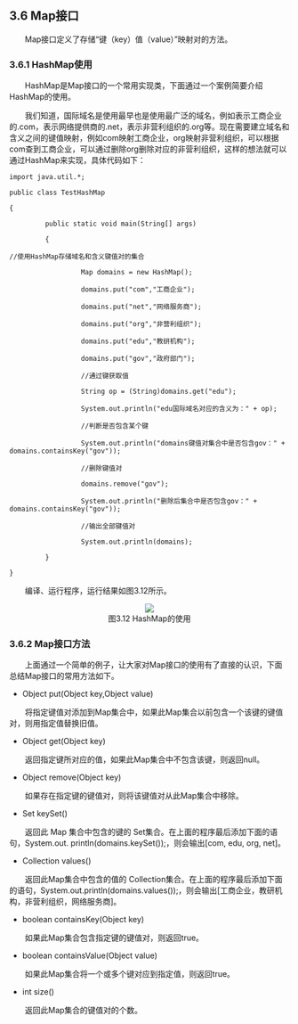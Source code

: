 ## 3.6  Map接口
 

&emsp;&emsp;Map接口定义了存储“键（key）值（value）”映射对的方法。

### 3.6.1  HashMap使用  

&emsp;&emsp;HashMap是Map接口的一个常用实现类，下面通过一个案例简要介绍HashMap的使用。

&emsp;&emsp;我们知道，国际域名是使用最早也是使用最广泛的域名，例如表示工商企业的.com，表示网络提供商的.net，表示非营利组织的.org等。现在需要建立域名和含义之间的键值映射，例如com映射工商企业，org映射非营利组织，可以根据com查到工商企业，可以通过删除org删除对应的非营利组织，这样的想法就可以通过HashMap来实现，具体代码如下：


```
import java.util.*;

public class TestHashMap

{

​         public static void main(String[] args) 

​         {

//使用HashMap存储域名和含义键值对的集合

​                  Map domains = new HashMap();

​                  domains.put("com","工商企业");

​                  domains.put("net","网络服务商");

​                  domains.put("org","非营利组织");

​                  domains.put("edu","教研机构");

​                  domains.put("gov","政府部门");

​                  //通过键获取值

​                  String op = (String)domains.get("edu");

​                  System.out.println("edu国际域名对应的含义为：" + op);

​                  //判断是否包含某个键

​                  System.out.println("domains键值对集合中是否包含gov：" + domains.containsKey("gov"));

​                  //删除键值对

​                  domains.remove("gov");

​                  System.out.println("删除后集合中是否包含gov：" + domains.containsKey("gov"));

​                  //输出全部键值对

​                  System.out.println(domains);

​         }

}
```


&emsp;&emsp;编译、运行程序，运行结果如图3.12所示。




<center><img src="https://labfile.oss.aliyuncs.com/library/textbook-java2/img/d3z/tu3.12.png" /></center>  
<center>图3.12  HashMap的使用</center>  



### 3.6.2  Map接口方法  

&emsp;&emsp;上面通过一个简单的例子，让大家对Map接口的使用有了直接的认识，下面总结Map接口的常用方法如下。

- Object put(Object key,Object value)

&emsp;&emsp;将指定键值对添加到Map集合中，如果此Map集合以前包含一个该键的键值对，则用指定值替换旧值。

- Object get(Object key)

&emsp;&emsp;返回指定键所对应的值，如果此Map集合中不包含该键，则返回null。

- Object remove(Object key)

&emsp;&emsp;如果存在指定键的键值对，则将该键值对从此Map集合中移除。

- Set keySet()

&emsp;&emsp;返回此 Map 集合中包含的键的 Set集合。在上面的程序最后添加下面的语句，System.out. println(domains.keySet());，则会输出[com, edu, org, net]。

- Collection values() 

&emsp;&emsp;返回此Map集合中包含的值的 Collection集合。在上面的程序最后添加下面的语句，System.out.println(domains.values());，则会输出[工商企业，教研机构，非营利组织，网络服务商]。

- boolean containsKey(Object key)

&emsp;&emsp;如果此Map集合包含指定键的键值对，则返回true。

- boolean containsValue(Object value)

&emsp;&emsp;如果此Map集合将一个或多个键对应到指定值，则返回true。

- int size()

&emsp;&emsp;返回此Map集合的键值对的个数。





